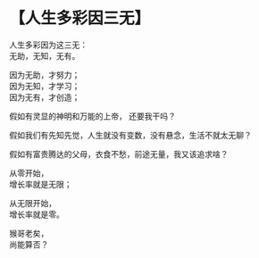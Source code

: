 # 【人生多彩因三无】

人生多彩因为这三无：  
无助，无知，无有。

因为无助，才努力；  
因为无知，才学习；  
因为无有，才创造；

假如有灵显的神明和万能的上帝， 还要我干吗？

假如我们有先知先觉，人生就没有变数，没有悬念，生活不就太无聊？

假如有富贵腾达的父母，衣食不愁，前途无量，我又该追求啥？ 

从零开始，   
增长率就是无限；

从无限开始，  
增长率就是零。

猴哥老矣，  
尚能算否？
